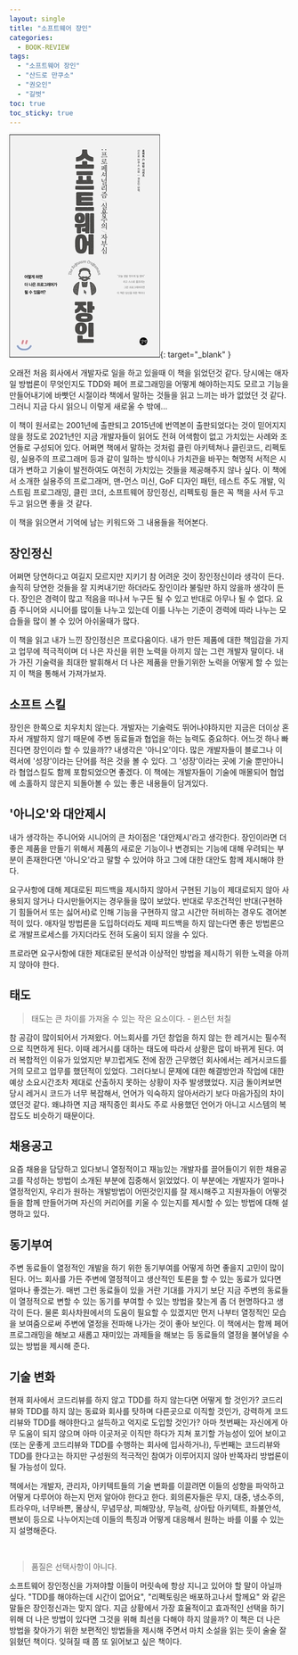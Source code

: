 ```yaml
---
layout: single
title: "소프트웨어 장인"
categories:
  - BOOK-REVIEW
tags:
  - "소프트웨어 장인"
  - "산드로 만쿠소"
  - "권오인"
  - "길벗"
toc: true
toc_sticky: true
---
```


[![소프트웨어 장인](/assets/images/books/software-craftsmanship.jpeg)](http://image.yes24.com/momo/TopCate582/MidCate002/58112706.jpg){: target="\_blank" }

오래전 처음 회사에서 개발자로 일을 하고 있을때 이 책을 읽었던것 같다. 당시에는 애자일 방법론이 무엇인지도 TDD와 페어 프로그래밍을 어떻게 해야하는지도 모르고 기능을 만들어내기에 바빳던 시절이라 책에서 말하는 것들을 읽고 느끼는 바가 없었던 것 같다. 그러니 지금 다시 읽으니 이렇게 새로울 수 밖에...

이 책이 원서로는 2001년에 출판되고 2015년에 번역본이 출판되었다는 것이 믿어지지 않을 정도로 2021년인 지금 개발자들이 읽어도 전혀 어색함이 없고 가치있는 사례와 조언들로 구성되어 있다. 어쩌면 책에서 말하는 것처럼 클린 아키텍쳐나 클린코드, 리펙토링, 실용주의 프로그래머 등과 같이 일하는 방식이나 가치관을 바꾸는 혁명적 서적은 시대가 변하고 기술이 발전하여도 여전히 가치있는 것들을 제공해주지 않나 싶다. 이 책에서 소개한 실용주의 프로그래머, 맨-먼스 미신, GoF 디자인 패턴, 테스트 주도 개발, 익스트림 프로그래밍, 클린 코더, 소프트웨어 장인정신, 리펙토링 들은 꼭 책을 사서 두고두고 읽으면 좋을 것 같다.

이 책을 읽으면서 기억에 남는 키워드와 그 내용들을 적어본다.

## 장인정신

어쩌면 당연하다고 여길지 모르지만 지키기 참 어려운 것이 장인정신이라 생각이 든다. 솔직히 당연한 것들을 잘 지켜내기만 하더라도 장인이라 불릴만 하지 않을까 생각이 든다. 장인은 경력이 많고 적음을 떠나서 누구든 될 수 있고 반대로 아무나 될 수 없다. 요즘 주니어와 시니어를 많이들 나누고 있는데 이를 나누는 기준이 경력에 따라 나누는 모습들을 많이 볼 수 있어 아쉬울때가 많다.

이 책을 읽고 내가 느낀 장인정신은 프로다움이다. 내가 만든 제품에 대한 책임감을 가지고 업무에 적극적이며 더 나은 자신을 위한 노력을 아끼지 않는 그런 개발자 말이다. 내가 가진 기술력을 최대한 발휘해서 더 나은 제품을 만들기위한 노력을 어떻게 할 수 있는지 이 책을 통해서 가져가보자.

## 소프트 스킬

장인은 한쪽으로 치우치치 않는다. 개발자는 기술력도 뛰어나야하지만 지금은 더이상 혼자서 개발하지 않기 때문에 주변 동료들과 협업을 하는 능력도 중요하다. 어느것 하나 빠진다면 장인이라 할 수 있을까?? 내생각은 '아니오'이다. 많은 개발자들이 블로그나 이력서에 '성장'이라는 단어를 적은 것을 볼 수 있다. 그 '성장'이라는 곳에 기술 뿐만아니라 협업스킬도 함께 포함되었으면 좋겠다. 이 책에는 개발자들이 기술에 매몰되어 협업에 소홀하지 않은지 되돌아볼 수 있는 좋은 내용들이 담겨있다.

## '아니오'와 대안제시

내가 생각하는 주니어와 시니어의 큰 차이점은 '대안제시'라고 생각한다. 장인이라면 더 좋은 제품을 만들기 위해서 제품의 새로운 기능이나 변경되는 기능에 대해 우려되는 부분이 존재한다면 '아니오'라고 말할 수 있어야 하고 그에 대한 대안도 함께 제시해야 한다.

요구사항에 대해 제대로된 피드백을 제시하지 않아서 구현된 기능이 제대로되지 않아 사용되지 않거나 다시만들어지는 경우들을 많이 보았다. 반대로 무조건적인 반대(구현하기 힘들어서 또는 싫어서)로 인해 기능을 구현하지 않고 시간만 허비하는 경우도 겪어본적이 있다. 애자일 방법론을 도입하더라도 제때 피드백을 하지 않는다면 좋은 방법론으로 개발프로세스를 가지더라도 전혀 도움이 되지 않을 수 있다.

프로라면 요구사항에 대한 제대로된 분석과 이상적인 방법을 제시하기 위한 노력을 아끼지 않아야 한다.

## 태도

> 태도는 큰 차이를 가져올 수 있는 작은 요소이다. - 윈스턴 처칠

참 공감이 많이되어서 가져왔다. 어느회사를 가던 창업을 하지 않는 한 레거시는 필수적으로 직면하게 된다. 이때 레거시를 대하는 태도에 따라서 상황은 많이 바뀌게 된다. 여러 복합적인 이유가 있었지만 부끄럽게도 전에 잠깐 근무했던 회사에서는 레거시코드를 거의 모르고 업무를 했던적이 있었다. 그러다보니 문제에 대한 해결방안과 작업에 대한 예상 소요시간조차 제대로 산출하지 못하는 상황이 자주 발생했었다. 지금 돌이켜보면 당시 레거시 코드가 너무 복잡해서, 언어가 익숙하지 않아서라기 보다 마음가짐의 차이였던것 같다. 왜냐하면 지금 재직중인 회사도 주로 사용했던 언어가 아니고 시스템의 복잡도도 비슷하기 때문이다.

## 채용공고

요즘 채용을 담당하고 있다보니 열정적이고 재능있는 개발자를 끌어들이기 위한 채용공고를 작성하는 방법이 소개된 부분에 집중해서 읽었었다. 이 부분에는 개발자가 얼마나 열정적인지, 우리가 원하는 개발방법이 어떤것인지를 잘 제시해주고 지원자들이 어떻것들을 함께 만들어가며 자신의 커리어를 키울 수 있는지를 제시할 수 있는 방법에 대해 설명하고 있다.

## 동기부여

주변 동료들이 열정적인 개발을 하기 위한 동기부여를 어떻게 하면 좋을지 고민이 많이 된다. 어느 회사를 가든 주변에 열정적이고 생산적인 토론을 할 수 있는 동료가 있다면 얼마나 좋겠는가. 매번 그런 동료들이 있을 거란 기대를 가지기 보단 지금 주변의 동료들이 열정적으로 변할 수 있는 동기를 부여할 수 있는 방법을 찾는게 좀 더 현명하다고 생각이 든다. 물론 회사차원에서의 도움이 필요할 수 있겠지만 먼저 나부터 열정적인 모습을 보여줌으로써 주변에 열정을 전파해 나가는 것이 좋아 보인다. 이 책에서는 함께 페어 프로그래밍을 해보고 새롭고 재미있는 과제들을 해보는 등 동료들의 열정을 불어넣을 수 있는 방법을 제시해 준다.

## 기술 변화

현재 회사에서 코드리뷰를 하지 않고 TDD를 하지 않는다면 어떻게 할 것인가? 코드리뷰와 TDD를 하지 않는 동료와 회사를 탓하며 다른곳으로 이직할 것인가, 강력하게 코드리뷰와 TDD를 해야한다고 설득하고 억지로 도입할 것인가? 아마 첫번째는 자신에게 아무 도움이 되지 않으며 아마 이곳저곳 이직만 하다가 지쳐 포기할 가능성이 있어 보이고(또는 운좋게 코드리뷰와 TDD를 수행하는 회사에 입사하거나), 두번째는 코드리뷰와 TDD를 한다고는 하지만 구성원의 적극적인 참여가 이루어지지 않아 반쪽자리 방법론이 될 가능성이 있다.

책에서는 개발자, 관리자, 아키텍트들의 기술 변화를 이끌려면 이들의 성향을 파악하고 어떻게 다루어야 하는지 먼저 알아야 한다고 한다. 회의론자들은 무지, 대중, 냉소주의, 트라우마, 너무바쁜, 몰상식, 무념무상, 피해망상, 무능력, 상아탑 아키텍트, 좌불안석, 팬보이 등으로 나누어지는데 이들의 특징과 어떻게 대응해서 원하는 바를 이룰 수 있는지 설명해준다.

<br>

> 품질은 선택사항이 아니다.

소프트웨어 장인정신을 가져야할 이들이 머릿속에 항상 지니고 있어야 할 말이 아닐까 싶다. "TDD를 해야하는데 시간이 없어요", "리펙토링은 배포하고나서 할께요" 와 같은 말들은 장인정신과는 맞지 않다. 지금 상황에서 가장 효율적이고 효과적인 선택을 하기 위해 더 나은 방법이 있다면 그것을 위해 최선을 다해야 하지 않을까? 이 책은 더 나은 방법을 찾아가기 위한 보편적인 방법들을 제시해 주면서 마치 소설을 읽는 듯이 술술 잘읽혔던 책이다. 잊혀질 때 쯤 또 읽어보고 싶은 책이다.
